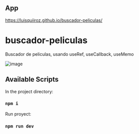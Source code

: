  ## App
 
https://luisquiiroz.github.io/buscador-peliculas/
 
 # buscador-peliculas
  
  Buscador de peliculas, usando useRef, useCallback, useMemo
 
![image](https://user-images.githubusercontent.com/93633867/223578641-5f4aea77-1a79-42fb-a6c0-02db2c98b975.png)

## Available Scripts

In the project directory:

### `npm i`

Run proyect:

### `npm run dev`
